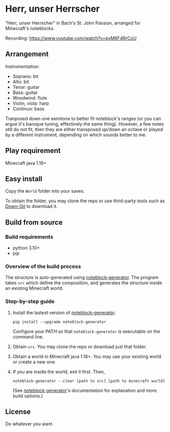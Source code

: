 # Herr, unser Herrscher
"Herr, unser Herrscher" in Bach's St. John Passion, arranged for Minecraft's noteblocks.

Recording: https://www.youtube.com/watch?v=pvM6F4RrCoU

## Arrangement
Instrumentation:
* Soprano: bit
* Alto: bit
* Tenor: guitar
* Bass: guitar
* Woodwind: flute
* Violin, viola: harp
* Continuo: bass

Tranposed down one semitone to better fit noteblock's ranges (or you can argue it's baroque tuning, effectively the same thing). However, a few notes still do not fit, then they are either transposed up/down an octave or played by a different instrument, depending on which sounds better to me.

## Play requirement
Minecraft java 1.18+

## Easy install 
Copy the `World` folder into your saves.

To obtain the folder, you may clone the repo or use third-party tools such as [Down-Git](https://minhaskamal.github.io/DownGit) to download it.

## Build from source
### Build requirements
* python 3.10+
* pip

### Overview of the build process
The structure is auto-generated using [noteblock-generator](https://github.com/FelixFourcolor/noteblock-generator). The program takes `src` which define the composition, and generates the structure inside an existing Minecraft world.

### Step-by-step guide

1. Install the lastest version of [noteblock-generator](https://github.com/FelixFourcolor/noteblock-generator):
    ```
    pip install --upgrade noteblock-generator
    ```
    Configure your PATH so that `noteblock-generator` is executable on the command line.

2. Obtain `src`. You may clone the repo or download just that folder.

3. Obtain a world in Minecraft java 1.18+. You may use your existing world or create a new one. 

4. If you are inside the world, exit it first. Then,
    ```
    noteblock-generator --clear [path to src] [path to minecraft world]
    ```

    (See [noteblock-generator](https://github.com/FelixFourcolor/noteblock-generator)'s documentation for explanation and more build options.)

## License
Do whatever you want.
